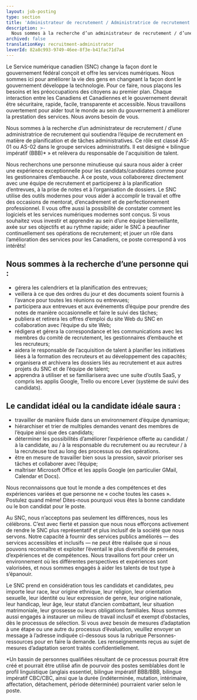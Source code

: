 ```yaml
---
layout: job-posting
type: section
title: 'Administrateur de recrutement / Administratrice de recrutement'
description: >-
  Nous sommes à la recherche d’un administrateur de recrutement / d’une administratrice de recrutement qui soutiendra l’équipe de recrutement en matière de planification et de tâches administratives. Ce rôle est classé AS-01 ou AS-02 dans le groupe services administratifs. Il est désigné « anglais essentiel » et relèvera du responsable de l'acquisition de talent. 
archived: false
translationKey: recruitment-administrator
leverId: 82a8c993-9749-46ee-8f3e-b41fac71d7a4
---
```


Le Service numérique canadien (SNC) change la façon dont le gouvernement fédéral conçoit et offre les services numériques. Nous sommes ici pour améliorer la vie des gens en changeant la façon dont le gouvernement développe la technologie. Pour ce faire, nous plaçons les besoins et les préoccupations des citoyens au premier plan. Chaque interaction entre les Canadiens et Canadiennes et le gouvernement devrait être sécuritaire, rapide, facile, transparente et accessible. Nous travaillons ouvertement pour aider tout le monde au sein du gouvernement à améliorer la prestation des services. Nous avons besoin de vous.

Nous sommes à la recherche d’un administrateur de recrutement / d’une administratrice de recrutement qui soutiendra l’équipe de recrutement en matière de planification et de tâches administratives. Ce rôle est classé AS-01 ou AS-02 dans le groupe services administratifs. Il est désigné « bilingue impératif (BBB)* » et relèvera du responsable de l'acquisition de talent. 

Nous recherchons une personne minutieuse qui saura nous aider à créer une expérience exceptionnelle pour les candidats/candidates comme pour les gestionnaires d’embauche. À ce poste, vous collaborerez directement avec une équipe de recrutement et participerez à la planification d’entrevues, à la prise de notes et à l’organisation de dossiers. Le SNC utilise des outils modernes pour vous aider à accomplir le travail et offre des occasions de mentorat, d’encadrement et de perfectionnement professionnel. Il vous offre aussi la possibilité de constater comment les logiciels et les services numériques modernes sont conçus. Si vous souhaitez vous investir et apprendre au sein d’une équipe bienveillante, axée sur ses objectifs et au rythme rapide; aider le SNC à peaufiner continuellement ses opérations de recrutement; et jouer un rôle dans l’amélioration des services pour les Canadiens, ce poste correspond à vos intérêts!

## Nous sommes à la recherche d’une personne qui :
* gérera les calendriers et la planification des entrevues;
* veillera à ce que des ordres du jour et des documents soient fournis à l’avance pour toutes les réunions ou entrevues;
* participera aux entrevues et aux événements d’équipe pour prendre des notes de manière occasionnelle et faire le suivi des tâches;
* publiera et retirera les offres d’emploi du site Web du SNC en collaboration avec l’équipe du site Web; 
* rédigera et gérera la correspondance et les communications avec les membres du comité de recrutement, les gestionnaires d’embauche et les recruteurs;
* aidera le responsable de l’acquisition de talent à planifier les initiatives liées à la formation des recruteurs et au développement des capacités;
* organisera et archivera les dossiers liés au recrutement et aux autres projets du SNC et de l’équipe de talent; 
* apprendra à utiliser et se familiarisera avec une suite d’outils SaaS, y compris les applis Google, Trello ou encore Lever (système de suivi des candidats). 

## Le candidat idéal ou la candidate idéale saura :
* travailler de manière fluide dans un environnement d’équipe dynamique;
* hiérarchiser et trier de multiples demandes venant des membres de l’équipe ainsi que des candidats;
* déterminer les possibilités d’améliorer l’expérience offerte au candidat / à la candidate, au / à la responsable du recrutement ou au recruteur / à la recruteuse tout au long des processus ou des opérations.
* être en mesure de travailler bien sous la pression, savoir prioriser ses tâches et collaborer avec l’équipe;
* maîtriser Microsoft Office et les applis Google (en particulier GMail, Calendar et Docs). 

Nous reconnaissons que tout le monde a des compétences et des expériences variées et que personne ne « coche toutes les cases ». Postulez quand même! Dites-nous pourquoi vous êtes la bonne candidate ou le bon candidat pour le poste.

Au SNC, nous n’acceptons pas seulement les différences, nous les célébrons. C’est avec fierté et passion que nous nous efforçons activement de rendre le SNC plus représentatif et plus inclusif de la société que nous servons. Notre capacité à fournir des services publics améliorés — des services accessibles et inclusifs — ne peut être réalisée que si nous pouvons reconnaître et exploiter l’éventail le plus diversifié de pensées, d’expériences et de compétences. Nous travaillons fort pour créer un environnement où les différentes perspectives et expériences sont valorisées, et nous sommes engagés à aider les talents de tout type à s’épanouir.

Le SNC prend en considération tous les candidats et candidates, peu importe leur race, leur origine ethnique, leur religion, leur orientation sexuelle, leur identité ou leur expression de genre, leur origine nationale, leur handicap, leur âge, leur statut d’ancien combattant, leur situation matrimoniale, leur grossesse ou leurs obligations familiales.
Nous sommes aussi engagés à instaurer un milieu de travail inclusif et exempt d’obstacles, dès le processus de sélection. Si vous avez besoin de mesures d’adaptation à une étape ou une autre du processus d’évaluation, veuillez envoyer un message à l’adresse indiquée ci-dessous sous la rubrique Personnes-ressources pour en faire la demande. Les renseignements reçus au sujet de mesures d’adaptation seront traités confidentiellement.  

*Un bassin de personnes qualifiées résultant de ce processus pourrait être créé et pourrait être utilisé afin de pourvoir des postes semblables dont le profil linguistique (anglais essentiel, bilingue impératif BBB/BBB, bilingue impératif CBC/CBC, ainsi que la durée (indéterminée, mutation, intérimaire, affectation, détachement, période déterminée) pourraient varier selon le poste.

